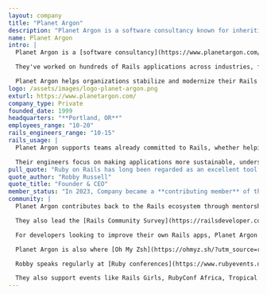```yaml
---
layout: company
title: "Planet Argon"
description: "Planet Argon is a software consultancy known for inheriting and revitalizing existing Ruby on Rails applications, helping organizations turn legacy systems into long-term assets rather than liabilities."
name: Planet Argon
intro: |
  Planet Argon is a [software consultancy](https://www.planetargon.com/?utm_source=rubyonrails.org&utm_medium=referral&utm_campaign=rails_foundation_profile) known for inheriting and revitalizing existing Ruby on Rails applications, helping organizations turn legacy systems into long-term assets rather than liabilities. Founded in 2002, they’ve been working with Rails since the beginning, long enough that their name is [hardcoded into the Rails source code](https://github.com/rails/rails/blob/afd3591a475e7da28fa958bfe5a203d466d5c27f/actionview/test/fixtures/companies.yml#L11).

  They've worked on hundreds of Rails applications across industries, from Nike, Sequoia Capital, Disney, and Oregon State University. Their clients often maintain essential Rails applications that don’t require a full-time engineering team but still demand consistent support and expertise.

  Planet Argon helps organizations stabilize and modernize their Rails applications, improving performance, reducing risk, and extending the value of their existing investments. Whether serving as a [long-term technical partner](https://www.planetargon.com/services/staff-augmentation?utm_source=rubyonrails.org&utm_medium=referral&utm_campaign=rails_foundation_profile) or providing [flexible augmentation](https://www.planetargon.com/services/fractional-software-development?utm_source=rubyonrails.org&utm_medium=referral&utm_campaign=rails_foundation_profile) alongside internal developers, they help teams avoid the risks of relying on limited in-house capacity and keep applications running smoothly.
logo: /assets/images/logo-planet-argon.png
exturl: https://www.planetargon.com/
company_type: Private
founded_date: 1999
headquarters: "**Portland, OR**"
employees_range: "10-20"
rails_engineers_range: "10-15"
rails_usage: |
  Planet Argon supports teams already committed to Rails, whether helping them finally gain traction on upgrading that old Rails 2.3 app, introducing Hotwire, or integrating with common JavaScript frameworks depending on project needs. After working on hundreds of Rails apps, they’ve seen nearly every generation of tooling come and go.

  Their engineers focus on making applications more sustainable, understandable, and resilient to future change, improving deployment workflows, stabilizing test suites, and guiding teams through architectural transitions.
pull_quote: "Ruby on Rails has long been regarded as an excellent tool for startups and makers. Our delightful clients benefit from the contributions of the Ruby on Rails community, which enables small teams to achieve big goals.<br><br>After learning about the Rails Foundation’s goals and upcoming plans, we asked how we could join the mission. This investment is less an attempt to plant new seeds but rather to help improve the maintainability of an already flourishing garden.<br><br>We believe in a blossoming future for Ruby on Rails. All Aboard!"
quote_author: "Robby Russell"
quote_title: "Founder & CEO"
member_status: "In 2023, Company became a **contributing member** of the Rails Foundation."
community: |
  Planet Argon contributes back to the Rails ecosystem through mentorship, open source, and developer education. Robby Russell, Planet Argon's founder, hosts the [On Rails podcast](https://onrails.buzzsprout.com/?utm_source=rubyonrails.org&utm_medium=referral&utm_campaign=rails_foundation_profile), the official podcast of the Rails Foundation, featuring conversations with developers, maintainers, and teams building with Rails.

  They also lead the [Rails Community Survey](https://railsdeveloper.com/survey/?utm_source=rubyonrails.org&utm_medium=referral&utm_campaign=rails_foundation_profile), a biennial research project tracking tooling trends, team practices, and developer sentiment throughout the Rails ecosystem. Robby also hosts the [Maintainable Software Podcast](https://maintainable.fm/?utm_source=rubyonrails.org&utm_medium=referral&utm_campaign=rails_foundation_profile), which has featured over 200 interviews on the challenges of maintaining and improving software systems.

  For developers looking to improve their own Rails apps, Planet Argon created [Maintainable Rails](https://maintainablerails.com/?utm_source=rubyonrails.org&utm_medium=referral&utm_campaign=rails_foundation_profile), a free email course offering small, actionable ways to build healthier, more maintainable applications.

  Planet Argon is also where [Oh My Zsh](https://ohmyz.sh/?utm_source=rubyonrails.org&utm_medium=referral&utm_campaign=rails_foundation_profile) was created, a widely adopted terminal customization tool now used by millions of developers worldwide.

  Robby speaks regularly at [Ruby conferences](https://www.rubyevents.org/speakers/robby-russell?utm_source=rubyonrails.org&utm_medium=referral&utm_campaign=rails_foundation_profile) on topics such as technical debt, legacy code, and strategies for sustainable software development. If you see him at an event, you might also walk away with a Planet Argon sticker.

  They also support events like Rails Girls, RubyConf Africa, Tropical.rb, and SF Ruby, and run a paid internship program that has helped launch the careers of many developers.
---
```

